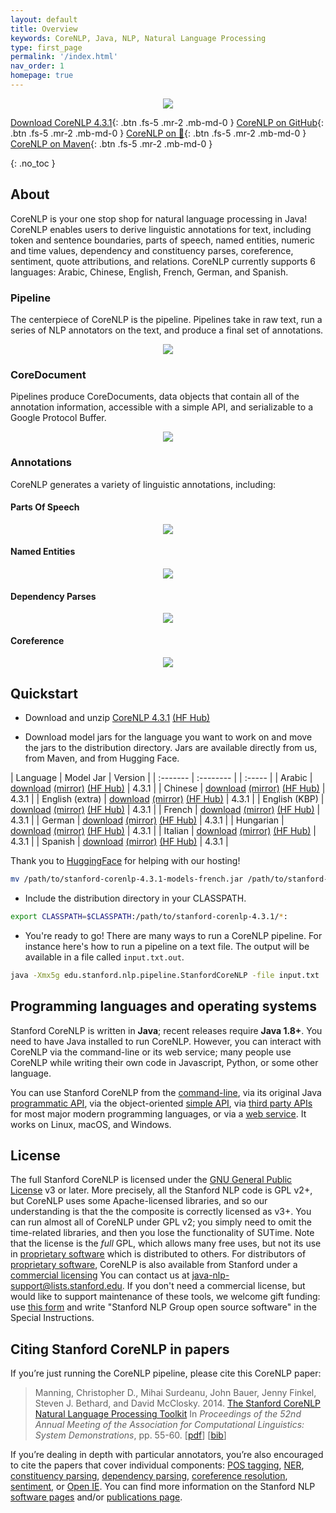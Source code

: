 ```yaml
---
layout: default
title: Overview
keywords: CoreNLP, Java, NLP, Natural Language Processing
type: first_page
permalink: '/index.html'
nav_order: 1
homepage: true
---
```



<p align="center">
   <img src="assets/images/corenlp-title.png">
</p>

[<i class="fab fa-java"></i> Download CoreNLP 4.3.1](https://nlp.stanford.edu/software/stanford-corenlp-latest.zip){: .btn .fs-5 .mr-2 .mb-md-0 }
[<i class="fab fa-github"></i> CoreNLP on GitHub](https://github.com/stanfordnlp/CoreNLP){: .btn .fs-5 .mr-2 .mb-md-0 }
[CoreNLP on 🤗](https://huggingface.co/stanfordnlp/CoreNLP/tree/main){: .btn .fs-5 .mr-2 .mb-md-0 }
[<i class="fab fa-sonatype"></i> CoreNLP on Maven](https://search.maven.org/artifact/edu.stanford.nlp/stanford-corenlp/4.3.1/jar){: .btn .fs-5 .mr-2 .mb-md-0 }

{: .no_toc }

## About

CoreNLP is your one stop shop for natural language processing in Java! CoreNLP enables users to derive linguistic annotations for text, including token
and sentence boundaries, parts of speech, named entities, numeric and time values, dependency and constituency parses, coreference, sentiment, 
quote attributions, and relations. CoreNLP currently supports 6 languages: Arabic, Chinese, English, French, German, and Spanish.

### Pipeline

The centerpiece of CoreNLP is the pipeline. Pipelines take in raw text, run a series of NLP annotators on the text, and produce a final
set of annotations.

<p align="center">
   <img src="assets/images/pipeline.png">
</p>

### CoreDocument

Pipelines produce CoreDocuments, data objects that contain all of the annotation information, accessible with a simple API, and serializable
to a Google Protocol Buffer.

<p align="center">
  <img src="assets/images/text-to-annotation.png">
</p> 

### Annotations

CoreNLP generates a variety of linguistic annotations, including:

#### Parts Of Speech

<p align="center">
  <img src="assets/images/pos.png">
</p> 

#### Named Entities

<p align="center">
  <img src="assets/images/ner.png">
</p> 

#### Dependency Parses

<p align="center">
  <img src="assets/images/depparse.png">
</p> 

#### Coreference

<p align="center">
  <img src="assets/images/coref.png">
</p> 

## Quickstart

* Download and unzip [CoreNLP 4.3.1](https://nlp.stanford.edu/software/stanford-corenlp-latest.zip) [(HF Hub)](https://huggingface.co/stanfordnlp/CoreNLP/tree/main)

* Download model jars for the language you want to work on and move the jars to the distribution directory. Jars are available directly from us, from Maven, and from Hugging Face.

| Language | Model Jar | Version |
| :------- | :-------- | | :----- |
| Arabic | [download](https://search.maven.org/remotecontent?filepath=edu/stanford/nlp/stanford-corenlp/4.3.1/stanford-corenlp-4.3.1-models-arabic.jar) [(mirror)](https://nlp.stanford.edu/software/stanford-corenlp-4.3.1-models-arabic.jar) [(HF Hub)](https://huggingface.co/stanfordnlp/corenlp-arabic/tree/main) | 4.3.1 |
| Chinese | [download](https://search.maven.org/remotecontent?filepath=edu/stanford/nlp/stanford-corenlp/4.3.1/stanford-corenlp-4.3.1-models-chinese.jar) [(mirror)](https://nlp.stanford.edu/software/stanford-corenlp-4.3.1-models-chinese.jar) [(HF Hub)](https://huggingface.co/stanfordnlp/corenlp-chinese/tree/main) | 4.3.1 |
| English (extra) | [download](https://search.maven.org/remotecontent?filepath=edu/stanford/nlp/stanford-corenlp/4.3.1/stanford-corenlp-4.3.1-models-english.jar) [(mirror)](https://nlp.stanford.edu/software/stanford-corenlp-4.3.1-models-english.jar) [(HF Hub)](https://huggingface.co/stanfordnlp/corenlp-english-extra/tree/main) | 4.3.1 |
| English (KBP) | [download](https://search.maven.org/remotecontent?filepath=edu/stanford/nlp/stanford-corenlp/4.3.1/stanford-corenlp-4.3.1-models-english-kbp.jar) [(mirror)](https://nlp.stanford.edu/software/stanford-corenlp-4.3.1-models-english-kbp.jar) [(HF Hub)](https://huggingface.co/stanfordnlp/corenlp-english-kbp/tree/main) | 4.3.1 |
| French | [download](https://search.maven.org/remotecontent?filepath=edu/stanford/nlp/stanford-corenlp/4.3.1/stanford-corenlp-4.3.1-models-french.jar) [(mirror)](https://nlp.stanford.edu/software/stanford-corenlp-4.3.1-models-french.jar) [(HF Hub)](https://huggingface.co/stanfordnlp/corenlp-french/tree/main) | 4.3.1 |
| German | [download](https://search.maven.org/remotecontent?filepath=edu/stanford/nlp/stanford-corenlp/4.3.1/stanford-corenlp-4.3.1-models-german.jar) [(mirror)](https://nlp.stanford.edu/software/stanford-corenlp-4.3.1-models-german.jar) [(HF Hub)](https://huggingface.co/stanfordnlp/corenlp-german/tree/main) | 4.3.1 |
| Hungarian | [download](https://search.maven.org/remotecontent?filepath=edu/stanford/nlp/stanford-corenlp/4.3.1/stanford-corenlp-4.3.1-models-hungarian.jar) [(mirror)](https://nlp.stanford.edu/software/stanford-corenlp-4.3.1-models-hungarian.jar) [(HF Hub)](https://huggingface.co/stanfordnlp/corenlp-hungarian/tree/main) | 4.3.1 |
| Italian | [download](https://search.maven.org/remotecontent?filepath=edu/stanford/nlp/stanford-corenlp/4.3.1/stanford-corenlp-4.3.1-models-italian.jar) [(mirror)](https://nlp.stanford.edu/software/stanford-corenlp-4.3.1-models-italian.jar) [(HF Hub)](https://huggingface.co/stanfordnlp/corenlp-italian/tree/main) | 4.3.1 |
| Spanish | [download](https://search.maven.org/remotecontent?filepath=edu/stanford/nlp/stanford-corenlp/4.3.1/stanford-corenlp-4.3.1-models-spanish.jar) [(mirror)](https://nlp.stanford.edu/software/stanford-corenlp-4.3.1-models-spanish.jar) [(HF Hub)](https://huggingface.co/stanfordnlp/corenlp-spanish/tree/main) | 4.3.1 |

Thank you to [HuggingFace](https://huggingface.co/) for helping with our hosting!

```bash
mv /path/to/stanford-corenlp-4.3.1-models-french.jar /path/to/stanford-corenlp-4.3.1
```

* Include the distribution directory in your CLASSPATH.

```bash
export CLASSPATH=$CLASSPATH:/path/to/stanford-corenlp-4.3.1/*:
```

* You're ready to go! There are many ways to run a CoreNLP pipeline. For instance here's how to run a pipeline on a text file.
The output will be available in a file called `input.txt.out`.

```bash
java -Xmx5g edu.stanford.nlp.pipeline.StanfordCoreNLP -file input.txt
```
## Programming languages and operating systems

Stanford CoreNLP is written in **Java**; recent releases  require
**Java 1.8+**. You need to have Java installed to run
CoreNLP. However, you can interact with CoreNLP via the command-line
or its web service;
many people use CoreNLP while writing their own code in Javascript,
Python, or some other language.

You can use Stanford CoreNLP from the [command-line](cmdline.html),
via its original Java
[programmatic API](api.html), via the object-oriented [simple API](https://stanfordnlp.github.io/CoreNLP/simple.html),
via [third party APIs](other-languages.html) for most major modern
programming languages, or via a [web service](corenlp-server.html).
It works on Linux, macOS, and Windows.

## License

The full Stanford CoreNLP is licensed under the [GNU General Public License](http://www.gnu.org/licenses/gpl.html)
v3 or later. More precisely, all the Stanford NLP
code is GPL v2+, but CoreNLP uses some Apache-licensed libraries,
and so our understanding is that the the composite is correctly
licensed as v3+. You can run almost all of CoreNLP under GPL v2; you
simply need to omit the time-related libraries, and then you lose the
functionality of SUTime.
Note that the license is the <i>full</i> GPL,
which allows many free uses, but not its use in 
[proprietary software](http://www.gnu.org/licenses/gpl-faq.html#GPLInProprietarySystem) 
which is distributed to others.
For distributors of
[proprietary software](http://www.gnu.org/licenses/gpl-faq.html#GPLInProprietarySystem),
CoreNLP is also available from Stanford under a
[commercial licensing](http://techfinder.stanford.edu/technology_detail.php?ID=29724)
You can contact us at
[java-nlp-support@lists.stanford.edu](mailto:java-nlp-support@lists.stanford.edu).
If you don't need a commercial license, but would like to support
maintenance of these tools, we welcome gift funding:
use [this form](http://giving.stanford.edu/goto/writeingift)
and write "Stanford NLP Group open source software" in the Special Instructions.


## Citing Stanford CoreNLP in papers

If you&rsquo;re just running the CoreNLP pipeline, please cite this CoreNLP paper:

> Manning, Christopher D., Mihai Surdeanu, John Bauer, Jenny Finkel, Steven J. Bethard, and David McClosky. 2014. [The Stanford CoreNLP Natural Language Processing Toolkit](http://nlp.stanford.edu/pubs/StanfordCoreNlp2014.pdf) In *Proceedings of the 52nd Annual Meeting of the Association for Computational Linguistics: System Demonstrations*, pp. 55-60. \[[pdf](http://nlp.stanford.edu/pubs/StanfordCoreNlp2014.pdf)\] \[[bib](http://nlp.stanford.edu/pubs/StanfordCoreNlp2014.bib)\]

If you&rsquo;re dealing in depth with particular annotators,
you&rsquo;re also encouraged to cite the papers that cover individual
components:
[POS tagging](http://nlp.stanford.edu/software/tagger.html),
[NER](http://nlp.stanford.edu/software/CRF-NER.html),
[constituency parsing](http://nlp.stanford.edu/software/lex-parser.html),
[dependency parsing](http://nlp.stanford.edu/software/nndep.html),
[coreference resolution](http://nlp.stanford.edu/software/dcoref.html),
[sentiment](http://nlp.stanford.edu/sentiment/), or [Open IE](http://nlp.stanford.edu/software/openie.html).
You can find more information on the Stanford NLP
[software pages](http://nlp.stanford.edu/software/) and/or
[publications page](http://nlp.stanford.edu/pubs/).

